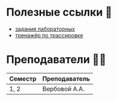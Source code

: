 # Полезные ссылки 🔗
- [задания лабораторных](https://se.ifmo.ru/courses/csbasics)
- [тренажёр по трассировке](https://se.ifmo.ru/~s263975/program-tracing/)
# Преподаватели 🧞‍♂️

| Семестр | Преподаватель   |
|---------|-----------------|
| 1, 2    | Вербовой А.А.  |

